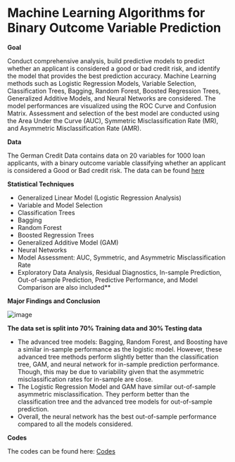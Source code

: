 # Machine Learning Algorithms for Binary Outcome Variable Prediction

**Goal**

Conduct comprehensive analysis, build predictive models to predict whether an applicant is considered a good or bad credit risk, and identify the model that provides the best prediction accuracy. Machine Learning methods such as Logistic Regression Models, Variable Selection, Classification Trees, Bagging, Random Forest, Boosted Regression Trees, Generalized Additive Models, and Neural Networks are considered. The model performances are visualized using the ROC Curve and Confusion Matrix. Assessment and selection of the best model are conducted using the Area Under the Curve (AUC), Symmetric Misclassification Rate (MR), and Asymmetric Misclassification Rate (AMR).


**Data**

The German Credit Data contains data on 20 variables for 1000 loan applicants, with a binary outcome variable classifying whether an applicant is considered a Good or Bad credit risk. The data can be found [here](https://archive.ics.uci.edu/dataset/144/statlog+german+credit+data)

**Statistical Techniques**

* Generalized Linear Model (Logistic Regression Analysis)
* Variable and Model Selection 
* Classification Trees
* Bagging
* Random Forest
* Boosted Regression Trees
* Generalized Additive Model (GAM)
* Neural Networks
* Model Assessment: AUC, Symmetric, and Asymmetric Misclassification Rate
* Exploratory Data Analysis, Residual Diagnostics, In-sample Prediction, Out-of-sample Prediction, Predictive Performance, and Model Comparison are also included**


**Major Findings and Conclusion**

![image](https://github.com/saidatsanni/Machine-Learning-Algorithms-for-Binary-Outcome-Variable/assets/139437600/1287ab25-5c90-4910-89c2-09858bc04aa4)

**The data set is split into 70% Training data and 30% Testing data**

* The advanced tree models: Bagging, Random Forest, and Boosting have a similar in-sample performance as the logistic model. However, these advanced tree methods perform slightly better than the classification tree, GAM, and neural network for in-sample prediction performance. Though, this may be due to variability given that the asymmetric misclassification rates for in-sample are close.
* The Logistic Regression Model and GAM have similar out-of-sample asymmetric misclassification. They perform better than the classification tree and the advanced tree models for out-of-sample prediction.
* Overall, the neural network has the best out-of-sample performance compared to all the models considered. 


**Codes**

The codes can be found here: [Codes](https://github.com/saidatsanni/Machine-Learning-Algorithms-for-Binary-Outcome-Variable/blob/70dae7183498538339b5226bc7ade664231d3845/Main/Machine%20Learning%20on%20Binary_German%20Credit%20Data.R)
